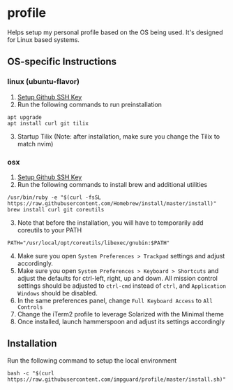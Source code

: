 # profile

Helps setup my personal profile based on the OS being used. It's designed for
Linux based systems.

## OS-specific Instructions

### linux (ubuntu-flavor)

1. [Setup Github SSH Key](https://help.github.com/en/enterprise/2.15/user/articles/generating-a-new-ssh-key-and-adding-it-to-the-ssh-agent)
2. Run the following commands to run preinstallation
```
apt upgrade
apt install curl git tilix
```
3. Startup Tilix (Note: after installation, make sure you change the Tilix to
   match nvim)

### osx

1. [Setup Github SSH Key](https://help.github.com/en/enterprise/2.15/user/articles/generating-a-new-ssh-key-and-adding-it-to-the-ssh-agent)
2. Run the following commands to install brew and additional utilities
```
/usr/bin/ruby -e "$(curl -fsSL https://raw.githubusercontent.com/Homebrew/install/master/install)"
brew install curl git coreutils
```
3. Note that before the installation, you will have to temporarily add coreutils to your PATH
```
PATH="/usr/local/opt/coreutils/libexec/gnubin:$PATH"
```
4. Make sure you open `System Preferences > Trackpad` settings and adjust
   accordingly.
5. Make sure you open `System Preferences > Keyboard > Shortcuts` and adjust
   the defaults for ctrl-left, right, up and down. All mission control settings
   should be adjusted to `ctrl-cmd` instead of `ctrl`, and `Application
   Windows` should be disabled.
6. In the same preferences panel, change `Full Keyboard Access` to `All Controls`
7. Change the iTerm2 profile to leverage Solarized with the Minimal theme
8. Once installed, launch hammerspoon and adjust its settings accordingly

## Installation

Run the following command to setup the local environment
```
bash -c "$(curl https://raw.githubusercontent.com/impguard/profile/master/install.sh)"
```
